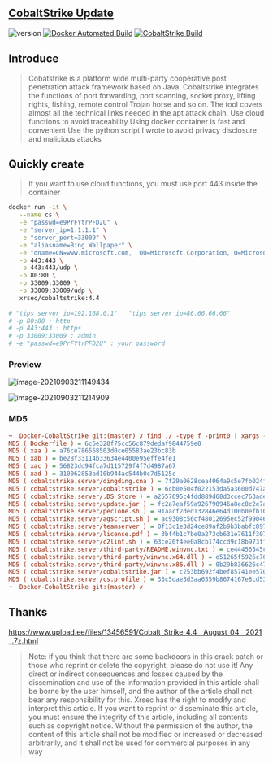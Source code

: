 ## [CobaltStrike Update](https://blog.zygd.site/CobaltStrike%20Update.html)
![version](https://img.shields.io/badge/Version-4.4-da282a) [![Docker Automated Build](https://img.shields.io/docker/automated/xrsec/cobaltstrike?label=Build&logo=docker&style=flat-square)](https://hub.docker.com/r/xrsec/cobaltstrike) [![CobaltStrike Build](https://github.com/XRSec/Docker-CobaltStrike/actions/workflows/CobaltStrike-Docker.yml/badge.svg)](https://github.com/XRSec/Docker-CobaltStrike/actions/workflows/CobaltStrike-Docker.yml)

## Introduce

> Cobatstrike is a platform wide multi-party cooperative post penetration attack framework based on Java. Cobaltstrike integrates the functions of port forwarding, port scanning, socket proxy, lifting rights, fishing, remote control Trojan horse and so on. The tool covers almost all the technical links needed in the apt attack chain.
> Use cloud functions to avoid traceability
> Using docker container is fast and convenient
> Use the python script I wrote to avoid privacy disclosure and malicious attacks

## Quickly create

> If you want to use cloud functions, you must use port 443 inside the container

```bash
docker run -it \
   --name cs \
   -e "passwd=e9PrFYtrPFD2U" \
   -e "server_ip=1.1.1.1" \
   -e "server_port=33009" \
   -e "aliasname=Bing Wallpaper" \
   -e "dname=CN=www.microsoft.com,  OU=Microsoft Corporation, O=Microsoft Corporation, L=Redmond, S=WA, C=US" \
   -p 443:443 \
   -p 443:443/udp \
   -p 80:80 \
   -p 33009:33009 \
   -p 33009:33009/udp \
   xrsec/cobaltstrike:4.4
   
# "tips server_ip=192.168.0.1" | "tips server_ip=86.66.66.66"
# -p 80:80 : http
# -p 443:443 : https
# -p 33009:33009 : admin
# -e "passwd=e9PrFYtrPFD2U" : your password
```



### Preview

![image-20210903211149434](https://rmt.ladydaily.com/fetch/ZYGG/storage/20210903213218094679.png?w=1280&fmt=jpg)

![image-20210903211214909](https://rmt.ladydaily.com/fetch/ZYGG/storage/20210903213224154378.png?w=1280&fmt=jpg)

### MD5

```ini
➜  Docker-CobaltStrike git:(master) ✗ find ./ -type f -print0 | xargs -0 MD5
MD5 ( Dockerfile ) = 6c6e328f75cc56c879dedaf9844759e0
MD5 ( xaa ) = a76ce786568503d0ce05583ae23bc83b
MD5 ( xab ) = be28f33114b33634e4400e95effe4fe1
MD5 ( xac ) = 56823dd94fca7d115729f4f7d4987a67
MD5 ( xad ) = 310062853ad10b944ac544b0c7d5125c
MD5 ( cobaltstrike.server/dingding.cna ) = 7f29a0628cea4064a9c5e7fb024f961e
MD5 ( cobaltstrike.server/cobaltstrike ) = 6cb0e504f022153da5a3600d747ae50e
MD5 ( cobaltstrike.server/.DS_Store ) = a2557695c4fdd889d68d3ccec763aded
MD5 ( cobaltstrike.server/update.jar ) = fc2a7eaf59a926790946a8ec8c2e7a92
MD5 ( cobaltstrike.server/peclone.sh ) = 91aacf2ded132846e64d100b0efb1082
MD5 ( cobaltstrike.server/agscript.sh ) = ac9308c56cf48012695ec52f990462c6
MD5 ( cobaltstrike.server/teamserver ) = 0f13c1e3d24ce89af2b9b3babfc89756
MD5 ( cobaltstrike.server/license.pdf ) = 3bf4b1c7be0a273cb631e7611f3078d8
MD5 ( cobaltstrike.server/c2lint.sh ) = 63ce20f4ee0a8cb174ccd9c18b973ffa
MD5 ( cobaltstrike.server/third-party/README.winvnc.txt ) = ce44456545c3f6695f017eeca535bc0d
MD5 ( cobaltstrike.server/third-party/winvnc.x64.dll ) = e51265f5926c76fb23cd271a602201d2
MD5 ( cobaltstrike.server/third-party/winvnc.x86.dll ) = 0b29b836626c477639e23f59b18a4945
MD5 ( cobaltstrike.server/cobaltstrike.jar ) = c253bb692f4bef85741ee5709267dded
MD5 ( cobaltstrike.server/cs.profile ) = 33c5dae3d3aa6559b8674167e8cd538a
➜  Docker-CobaltStrike git:(master) ✗
```

## Thanks

https://www.upload.ee/files/13456591/Cobalt_Strike_4.4__August_04__2021_.7z.html

> Note: if you think that there are some backdoors in this crack patch or those who reprint or delete the copyright, please do not use it!
> Any direct or indirect consequences and losses caused by the dissemination and use of the information provided in this article shall be borne by the user himself, and the author of the article shall not bear any responsibility for this.
> Xrsec has the right to modify and interpret this article. If you want to reprint or disseminate this article, you must ensure the integrity of this article, including all contents such as copyright notice. Without the permission of the author, the content of this article shall not be modified or increased or decreased arbitrarily, and it shall not be used for commercial purposes in any way